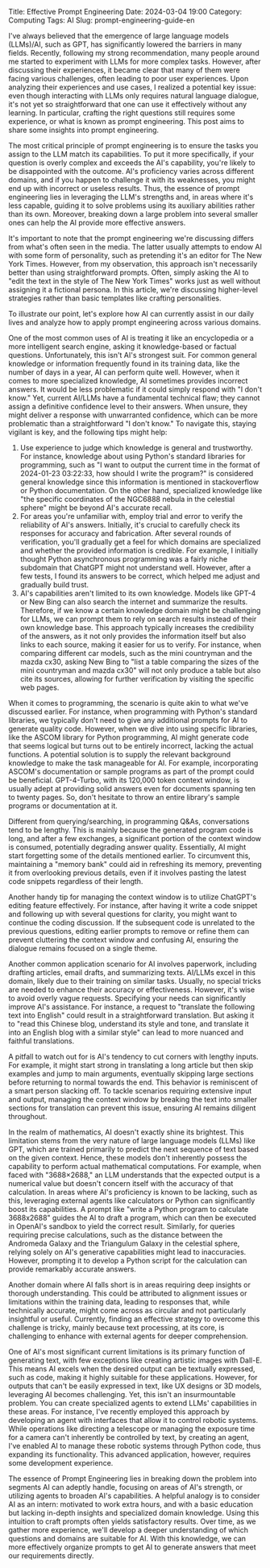 Title: Effective Prompt Engineering
Date: 2024-03-04 19:00
Category: Computing
Tags: AI
Slug: prompt-engineering-guide-en

I've always believed that the emergence of large language models (LLMs)/AI, such as GPT, has significantly lowered the barriers in many fields. Recently, following my strong recommendation, many people around me started to experiment with LLMs for more complex tasks. However, after discussing their experiences, it became clear that many of them were facing various challenges, often leading to poor user experiences. Upon analyzing their experiences and use cases, I realized a potential key issue: even though interacting with LLMs only requires natural language dialogue, it's not yet so straightforward that one can use it effectively without any learning. In particular, crafting the right questions still requires some experience, or what is known as prompt engineering. This post aims to share some insights into prompt engineering.

The most critical principle of prompt engineering is to ensure the tasks you assign to the LLM match its capabilities. To put it more specifically, if your question is overly complex and exceeds the AI's capability, you're likely to be disappointed with the outcome. AI's proficiency varies across different domains, and if you happen to challenge it with its weaknesses, you might end up with incorrect or useless results. Thus, the essence of prompt engineering lies in leveraging the LLM's strengths and, in areas where it's less capable, guiding it to solve problems using its auxiliary abilities rather than its own. Moreover, breaking down a large problem into several smaller ones can help the AI provide more effective answers.

It's important to note that the prompt engineering we're discussing differs from what's often seen in the media. The latter usually attempts to endow AI with some form of personality, such as pretending it's an editor for The New York Times. However, from my observation, this approach isn't necessarily better than using straightforward prompts. Often, simply asking the AI to "edit the text in the style of The New York Times" works just as well without assigning it a fictional persona. In this article, we're discussing higher-level strategies rather than basic templates like crafting personalities.

To illustrate our point, let's explore how AI can currently assist in our daily lives and analyze how to apply prompt engineering across various domains.

One of the most common uses of AI is treating it like an encyclopedia or a more intelligent search engine, asking it knowledge-based or factual questions. Unfortunately, this isn't AI's strongest suit. For common general knowledge or information frequently found in its training data, like the number of days in a year, AI can perform quite well. However, when it comes to more specialized knowledge, AI sometimes provides incorrect answers. It would be less problematic if it could simply respond with "I don't know." Yet, current AI/LLMs have a fundamental technical flaw; they cannot assign a definitive confidence level to their answers. When unsure, they might deliver a response with unwarranted confidence, which can be more problematic than a straightforward "I don't know." To navigate this, staying vigilant is key, and the following tips might help:

1. Use experience to judge which knowledge is general and trustworthy. For instance, knowledge about using Python's standard libraries for programming, such as "I want to output the current time in the format of 2024-01-23 03:22:33, how should I write the program?" is considered general knowledge since this information is mentioned in stackoverflow or Python documentation. On the other hand, specialized knowledge like "the specific coordinates of the NGC6888 nebula in the celestial sphere" might be beyond AI's accurate recall.
2. For areas you're unfamiliar with, employ trial and error to verify the reliability of AI's answers. Initially, it's crucial to carefully check its responses for accuracy and fabrication. After several rounds of verification, you'll gradually get a feel for which domains are specialized and whether the provided information is credible. For example, I initially thought Python asynchronous programming was a fairly niche subdomain that ChatGPT might not understand well. However, after a few tests, I found its answers to be correct, which helped me adjust and gradually build trust.
3. AI's capabilities aren't limited to its own knowledge. Models like GPT-4 or New Bing can also search the internet and summarize the results. Therefore, if we know a certain knowledge domain might be challenging for LLMs, we can prompt them to rely on search results instead of their own knowledge base. This approach typically increases the credibility of the answers, as it not only provides the information itself but also links to each source, making it easier for us to verify. For instance, when comparing different car models, such as the mini countryman and the mazda cx30, asking New Bing to "list a table comparing the sizes of the mini countryman and mazda cx30" will not only produce a table but also cite its sources, allowing for further verification by visiting the specific web pages.

When it comes to programming, the scenario is quite akin to what we've discussed earlier. For instance, when programming with Python's standard libraries, we typically don't need to give any additional prompts for AI to generate quality code. However, when we dive into using specific libraries, like the ASCOM library for Python programming, AI might generate code that seems logical but turns out to be entirely incorrect, lacking the actual functions. A potential solution is to supply the relevant background knowledge to make the task manageable for AI. For example, incorporating ASCOM's documentation or sample programs as part of the prompt could be beneficial. GPT-4-Turbo, with its 120,000 token context window, is usually adept at providing solid answers even for documents spanning ten to twenty pages. So, don't hesitate to throw an entire library's sample programs or documentation at it.

Different from querying/searching, in programming Q&As, conversations tend to be lengthy. This is mainly because the generated program code is long, and after a few exchanges, a significant portion of the context window is consumed, potentially degrading answer quality. Essentially, AI might start forgetting some of the details mentioned earlier. To circumvent this, maintaining a "memory bank" could aid in refreshing its memory, preventing it from overlooking previous details, even if it involves pasting the latest code snippets regardless of their length.

Another handy tip for managing the context window is to utilize ChatGPT's editing feature effectively. For instance, after having it write a code snippet and following up with several questions for clarity, you might want to continue the coding discussion. If the subsequent code is unrelated to the previous questions, editing earlier prompts to remove or refine them can prevent cluttering the context window and confusing AI, ensuring the dialogue remains focused on a single theme.

Another common application scenario for AI involves paperwork, including drafting articles, email drafts, and summarizing texts. AI/LLMs excel in this domain, likely due to their training on similar tasks. Usually, no special tricks are needed to enhance their accuracy or effectiveness. However, it's wise to avoid overly vague requests. Specifying your needs can significantly improve AI's assistance. For instance, a request to "translate the following text into English" could result in a straightforward translation. But asking it to "read this Chinese blog, understand its style and tone, and translate it into an English blog with a similar style" can lead to more nuanced and faithful translations.

A pitfall to watch out for is AI's tendency to cut corners with lengthy inputs. For example, it might start strong in translating a long article but then skip examples and jump to main arguments, eventually skipping large sections before returning to normal towards the end. This behavior is reminiscent of a smart person slacking off. To tackle scenarios requiring extensive input and output, managing the context window by breaking the text into smaller sections for translation can prevent this issue, ensuring AI remains diligent throughout.

In the realm of mathematics, AI doesn't exactly shine its brightest. This limitation stems from the very nature of large language models (LLMs) like GPT, which are trained primarily to predict the next sequence of text based on the given context. Hence, these models don't inherently possess the capability to perform actual mathematical computations. For example, when faced with "3688×2688," an LLM understands that the expected output is a numerical value but doesn't concern itself with the accuracy of that calculation. In areas where AI's proficiency is known to be lacking, such as this, leveraging external agents like calculators or Python can significantly boost its capabilities. A prompt like "write a Python program to calculate 3688x2688" guides the AI to draft a program, which can then be executed in OpenAI's sandbox to yield the correct result. Similarly, for queries requiring precise calculations, such as the distance between the Andromeda Galaxy and the Triangulum Galaxy in the celestial sphere, relying solely on AI's generative capabilities might lead to inaccuracies. However, prompting it to develop a Python script for the calculation can provide remarkably accurate answers.

Another domain where AI falls short is in areas requiring deep insights or thorough understanding. This could be attributed to alignment issues or limitations within the training data, leading to responses that, while technically accurate, might come across as circular and not particularly insightful or useful. Currently, finding an effective strategy to overcome this challenge is tricky, mainly because text processing, at its core, is challenging to enhance with external agents for deeper comprehension.

One of AI's most significant current limitations is its primary function of generating text, with few exceptions like creating artistic images with Dall-E. This means AI excels when the desired output can be textually expressed, such as code, making it highly suitable for these applications. However, for outputs that can't be easily expressed in text, like UX designs or 3D models, leveraging AI becomes challenging. Yet, this isn't an insurmountable problem. You can create specialized agents to extend LLMs' capabilities in these areas. For instance, I've recently employed this approach by developing an agent with interfaces that allow it to control robotic systems. While operations like directing a telescope or managing the exposure time for a camera can't inherently be controlled by text, by creating an agent, I've enabled AI to manage these robotic systems through Python code, thus expanding its functionality. This advanced application, however, requires some development experience.

The essence of Prompt Engineering lies in breaking down the problem into segments AI can adeptly handle, focusing on areas of AI's strength, or utilizing agents to broaden AI's capabilities. A helpful analogy is to consider AI as an intern: motivated to work extra hours, and with a basic education but lacking in-depth insights and specialized domain knowledge. Using this intuition to craft prompts often yields satisfactory results. Over time, as we gather more experience, we'll develop a deeper understanding of which questions and domains are suitable for AI. With this knowledge, we can more effectively organize prompts to get AI to generate answers that meet our requirements directly.